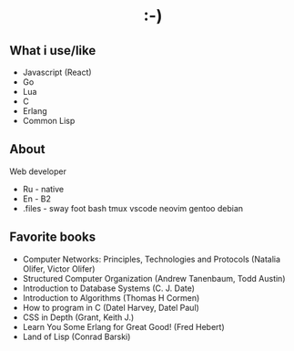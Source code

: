 <div align="center" id="toc">
  <ul align="center" style="list-style: none;">
    <summary>
      <h1>:-)</h1>
    </summary>
  </ul>
</div>

## What i use/like
  - Javascript (React)
  - Go
  - Lua
  - C
  - Erlang
  - Common Lisp

## About
  Web developer
  - Ru - native
  - En - B2
  - .files - sway foot bash tmux vscode neovim gentoo debian

## Favorite books
- Computer Networks: Principles, Technologies and Protocols (Natalia Olifer, Victor Olifer)
- Structured Computer Organization (Andrew Tanenbaum, Todd Austin)
- Introduction to Database Systems (C. J. Date)
- Introduction to Algorithms (Thomas H Cormen)
- How to program in C (Datel Harvey, Datel Paul)
- CSS in Depth (Grant, Keith J.)
- Learn You Some Erlang for Great Good! (Fred Hebert)
- Land of Lisp (Conrad Barski)
